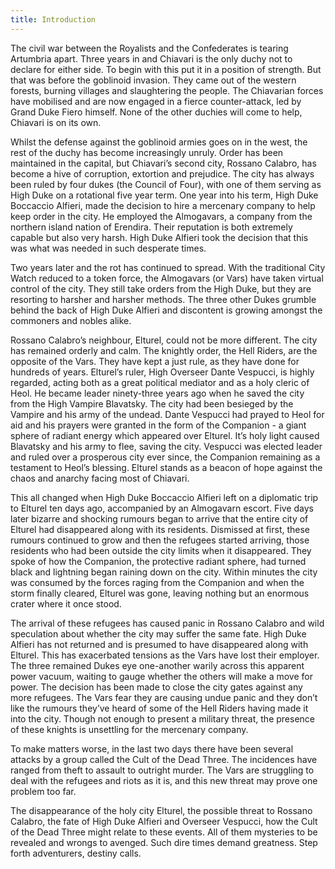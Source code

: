 ```yaml
---
title: Introduction
---
```


The civil war between the Royalists and the Confederates is tearing Artumbria apart.  Three years in and Chiavari is the only duchy not to declare for either side.  To begin with this put it in a position of strength.  But that was before the goblinoid invasion.  They came out of the western forests, burning villages and slaughtering the people.  The Chiavarian forces have mobilised and are now engaged in a fierce counter-attack, led by Grand Duke Fiero himself.  None of the other duchies will come to help, Chiavari is on its own.

Whilst the defense against the goblinoid armies goes on in the west, the rest of the duchy has become increasingly unruly.  Order has been maintained in the capital, but Chiavari’s second city, Rossano Calabro, has become a hive of corruption, extortion and prejudice.  The city has always been ruled by four dukes (the Council of Four), with one of them serving as High Duke on a rotational five year term.  One year into his term, High Duke Boccaccio Alfieri, made the decision to hire a mercenary company to help keep order in the city.  He employed the Almogavars, a company from the northern island nation of Erendira.  Their reputation is both extremely capable but also very harsh.  High Duke Alfieri took the decision that this was what was needed in such desperate times.

Two years later and the rot has continued to spread.  With the traditional City Watch reduced to a token force, the Almogavars (or Vars) have taken virtual control of the city.  They still take orders from the High Duke, but they are resorting to harsher and harsher methods.  The three other Dukes grumble behind the back of High Duke Alfieri and discontent is growing amongst the commoners and nobles alike.

Rossano Calabro’s neighbour, Elturel, could not be more different.  The city has remained orderly and calm.  The knightly order, the Hell Riders, are the opposite of the Vars.  They have kept a just rule, as they have done for hundreds of years.  Elturel’s ruler, High Overseer Dante Vespucci, is highly regarded, acting both as a great political mediator and as a holy cleric of Heol.  He became leader ninety-three years ago when he saved the city from the High Vampire Blavatsky.  The city had been besieged by the Vampire and his army of the undead.  Dante Vespucci had prayed to Heol for aid and his prayers were granted in the form of the Companion - a giant sphere of radiant energy which appeared over Elturel.  It’s holy light caused Blavatsky and his army to flee, saving the city.  Vespucci was elected leader and ruled over a prosperous city ever since, the Companion remaining as a testament to Heol’s blessing.  Elturel stands as a beacon of hope against the chaos and anarchy facing most of Chiavari.

This all changed when High Duke Boccaccio Alfieri left on a diplomatic trip to Elturel ten days ago, accompanied by an Almogavarn escort.  Five days later bizarre and shocking rumours began to arrive that the entire city of Elturel had disappeared along with its residents.  Dismissed at first, these rumours continued to grow and then the refugees started arriving, those residents who had been outside the city limits when it disappeared.  They spoke of how the Companion, the protective radiant sphere, had turned black and lightning began raining down on the city.  Within minutes the city was consumed by the forces raging from the Companion and when the storm finally cleared, Elturel was gone, leaving nothing but an enormous crater where it once stood.

The arrival of these refugees has caused panic in Rossano Calabro and wild speculation about whether the city may suffer the same fate.  High Duke Alfieri has not returned and is presumed to have disappeared along with Elturel.  This has exacerbated tensions as the Vars have lost their employer.  The three remained Dukes eye one-another warily across this apparent power vacuum, waiting to gauge whether the others will make a move for power.  The decision has been made to close the city gates against any more refugees.  The Vars fear they are causing undue panic and they don’t like the rumours they’ve heard of some of the Hell Riders having made it into the city.  Though not enough to present a military threat, the presence of these knights is unsettling for the mercenary company.

To make matters worse, in the last two days there have been several attacks by a group called the Cult of the Dead Three.  The incidences have ranged from theft to assault to outright murder.  The Vars are struggling to deal with the refugees and riots as it is, and this new threat may prove one problem too far.

The disappearance of the holy city Elturel, the possible threat to Rossano Calabro, the fate of High Duke Alfieri and Overseer Vespucci, how the Cult of the Dead Three might relate to these events.  All of them mysteries to be revealed and wrongs to avenged.  Such dire times demand greatness.  Step forth adventurers, destiny calls.

